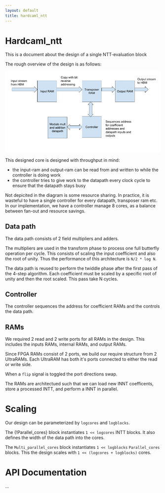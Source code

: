 ```yaml
---
layout: default
title: hardcaml_ntt
---
```


# Hardcaml\_ntt

This is a document about the design of a single NTT-evaluation block

The rough overview of the design is as follows:

![](images/ntt-core-overview.png)

This designed core is designed with throughput in mind:

- the input-ram and output-ram can be read from and written to while the
controller is doing work
- the controller tries to give work to the datapath every clock cycle to ensure
that the datapath stays busy

Not depicited in the diagram is some resource sharing. In practice, it is
wasteful to have a single controller for every datapath, transposer ram etc.
In our implementation, we have a controller manage 8 cores, as a balance between
fan-out and resource savings.

## Data path

The data path consists of 2 field multipliers and adders.

The multipliers are used in the transform phase to process one full
butterfly operation per cycle.  This consists of scaling the input coefficient
and also the root of unity.  Thus the performance of this architecture is `N/2 * log N`.

The data path is reused to perform the twiddle phase after the first pass of
the 4-step algorithm.  Each coefficient must be scaled by a specific root of unity
and then the root scaled.  This pass take N cycles.

## Controller

The controller sequences the address for coefficient RAMs and the controls the
data path.

## RAMs

We required 2 read and 2 write ports for all RAMs in the design.  This includes
the inputs RAMs, internal RAMs, and output RAMs.

Since FPGA RAMs consist of 2 ports, we build our require structure from 2 UltraRAMs.
Each UltraRAM has both it's ports connected to either the read or write side.

When a `flip` signal is toggled the port directions swap.

The RAMs are architectued such that we can load new INNT coefficents, store
a processed INTT, and perform a INNT in parallel.

# Scaling

Our design can be parameterized by `logcores` and `logblocks`.

The {!Parallel_cores} block instantiates `1 << logcores` INTT blocks.  It also
defines the width of the data path into the cores.

The `Multi_parallel_cores` block instantiates `1 << logblocks` `Parallel_cores`
blocks. This the design scales with `1 << (logcores + logblocks)` cores.

# API Documentation

...

